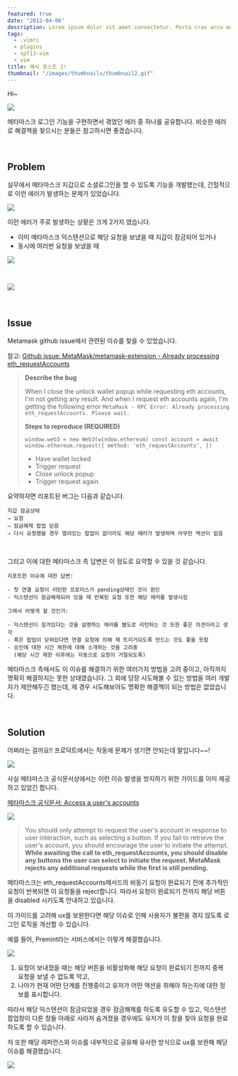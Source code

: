 ```yaml
---
featured: true
date: "2012-04-06"
description: Lorem ipsum dolor sit amet consectetur. Porta cras arcu mattis sed maecenas eget arcu. Luctus Lorem ipsum dolor sit amet consectetur. Porta cras arcu mattis sed maecenas eget arcu. Luctus...Lorem ipsum dolor sit amet consectetur. Porta cras arcu mattis sed maecenas eget arcu. Luctus...
tags:
  - .vimrc
  - plugins
  - spf13-vim
  - vim
title: 예시 포스트 2!
thumbnail: "/images/thumbnails/thumbnail2.gif"
---
```


Hi~

![](https://velog.velcdn.com/images/gygy/post/ada77ea6-483a-4404-8c89-c8cb416c1647/image.png)

메타마스크 로그인 기능을 구현하면서 겪었던 에러 중 하나를 공유합니다.
비슷한 에러로 해결책을 찾으시는 분들은 참고하시면 좋겠습니다.

<br>

## Problem

실무에서 메타마스크 지갑으로 소셜로그인을 할 수 있도록 기능을 개발했는데, 간헐적으로 이런 에러가 발생하는 문제가 있었습니다.

![](https://velog.velcdn.com/images/gygy/post/5989e959-3e32-40ec-b014-520d3e5a58b1/image.png)

이런 에러가 주로 발생하는 상황은 크게 2가지 였습니다.

- 이미 메타마스크 익스텐션으로 해당 요청을 보냈을 때 지갑이 잠금되어 있거나
- 동시에 여러번 요청을 보냈을 때

![](https://velog.velcdn.com/images/gygy/post/1b1266f0-6e49-4010-b029-07bd07cebecd/image.png)

<br>

![](https://velog.velcdn.com/images/gygy/post/1d8b3aa9-87eb-445c-bb8b-e58e570bc8de/image.png)

<br>

## Issue

Metamask github issue에서 관련된 이슈를 찾을 수 있었습니다.

참고: [Github issue: MetaMask/metamask-extension - Already processing eth_requestAccounts](https://github.com/MetaMask/metamask-extension/issues/10085)

> **Describe the bug**
>
> When I close the unlock wallet popup while requesting eth accounts, I'm not getting any result. And when I request eth accounts again, I'm getting the following error `MetaMask - RPC Error: Already processing eth_requestAccounts. Please wait.`
>
> **Steps to reproduce (REQUIRED)**
>
> `window.web3 = new Web3(window.ethereum) const account = await window.ethereum.request({ method: 'eth_requestAccounts', })`
>
> - Have wallet locked
> - Trigger request
> - Close unlock popup
> - Trigger request again

요약하자면 리포트된 버그는 다음과 같습니다.

```
지갑 잠금상태
⇒ 요청
⇒ 잠금해제 팝업 닫음
⇒ 다시 요청했을 경우 열려있는 팝업이 없더라도 해당 에러가 발생하며 아무런 액션이 없음
```

<br>

그리고 이에 대한 메타마스크 측 답변은 이 정도로 요약할 수 있을 것 같습니다.

```
리포트한 이슈에 대한 답변:

- 첫 연결 요청이 리턴한 프로미스가 pending상태인 것이 원인
- 익스텐션이 잠금해제되어 있을 때 반복된 요청 또한 해당 에러를 발생시킴

그래서 어떻게 할 것인가:

- 익스텐션이 잠겨있다는 것을 설명하는 에러를 별도로 리턴하는 것 또한 좋은 의견이라고 생각
- 혹은 팝업이 닫혀있다면 연결 요청에 의해 재 트리거되도록 만드는 것도 좋을 듯함
- 승인에 대한 시간 제한에 대해 소개하는 것을 고려중
  (해당 시간 제한 이후에는 자동으로 요청이 거절되도록)
```

메타마스크 측에서도 이 이슈를 해결하기 위한 여러가지 방법을 고려 중이고, 아직까지 명확히 해결하지는 못한 상태였습니다.
그 외에 당장 시도해볼 수 있는 방법을 여러 개발자가 제안해두긴 했는데, 제 경우 시도해보아도 명확한 해결책이 되는 방법은 없었습니다.

<br>

## Solution

어쩌라는 걸까요!!
프로덕트에서는 작동에 문제가 생기면 안되는데 말입니다~~!

![](https://velog.velcdn.com/images/gygy/post/71fdf330-70f5-4a70-97c7-0af18af84c18/image.png)

사실 메타마스크 공식문서상에서는 이런 이슈 발생을 방지하기 위한 가이드를 이미 제공하고 있었긴 합니다.

[메타마스크 공식문서: Access a user's accounts](https://docs.metamask.io/wallet/how-to/connect/access-accounts/#create-a-connect-button)

![](https://velog.velcdn.com/images/gygy/post/c0ec8487-48a4-4aad-bc75-28873476f597/image.png)

> You should only attempt to request the user's account in response to user
> interaction, such as selecting a button.
> If you fail to retrieve the user's account, you should encourage the user
> to initiate the attempt.
> **While awaiting the call to eth_requestAccounts, you should disable
> any buttons the user can select to initiate the request.
> MetaMask rejects any additional requests while the first is still
> pending.**

메타마스크는 eth_requestAccounts메서드의 비동기 요청이 완료되기 전에 추가적인 요청이 반복되면 이 요청들을 reject합니다.
따라서 요청이 완료되기 전까지 해당 버튼을 disabled 시키도록 안내하고 있습니다.

이 가이드를 고려해 ux를 보완한다면 해당 이슈로 인해 사용자가 불편을 겪지 않도록 로그인 로직을 개선할 수 있습니다.

예를 들어, Premint라는 서비스에서는 이렇게 해결했습니다.

![](https://velog.velcdn.com/images/gygy/post/42406cb1-f71f-4f26-90ad-114ce6279cd0/image.png)

1. 요청이 보내졌을 때는 해당 버튼을 비활성화해 해당 요청이 완료되기 전까지 중복 요청을 보낼 수 없도록 막고,
2. 나아가 현재 어떤 단계를 진행중이고 유저가 어떤 액션을 취해야 하는지에 대한 정보를 표시합니다.

따라서 해당 익스텐션이 잠금되었을 경우 잠금해제를 하도록 유도할 수 있고, 익스텐션 팝업창이 다른 창들 아래로 사라져 숨겨졌을 경우에도 유저가 이 창을 찾아 요청을 완료하도록 할 수 있습니다.

저 또한 해당 레퍼런스와 이슈를 내부적으로 공유해 유사한 방식으로 ux를 보완해 해당 이슈를 해결했습니다.

![](https://velog.velcdn.com/images/gygy/post/6e147ea3-acfc-428b-9e20-18de294671cb/image.png)
